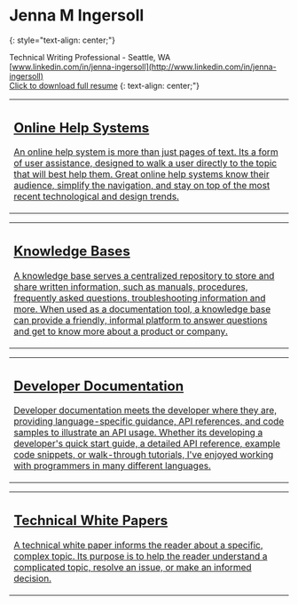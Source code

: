# Jenna M Ingersoll
{: style="text-align: center;"}

Technical Writing Professional - Seattle, WA<br />[www.linkedin.com/in/jenna-ingersoll](http://www.linkedin.com/in/jenna-ingersoll) <br />[Click to download full resume](https://drive.google.com/open?id=0B8WUv5172EuCQndhVzQzY1hQcWxfdmpORG1xMWhjZUM3TmxB)
{: text-align: center;"}


<table class="card">
  <tr>
     <td><a href="sphinx/overview.html"><h2>Online Help Systems</h2><p>An online help system is more than just pages of text. Its a form of user assistance, designed to walk a user directly to the topic that will best help them. Great online help systems know their audience, simplify the navigation, and stay on top of the most recent technological and design trends.</p></a></td>
  </tr>
</table>

<table class="card">
  <tr>
     <td><a href="kb/overview.html"><h2>Knowledge Bases</h2><p>A knowledge base serves a centralized repository to store and share written information, such as manuals, procedures, frequently asked questions, troubleshooting information and more. When used as a documentation tool, a knowledge base can provide a friendly, informal platform to answer questions and get to know more about a product or company.</p></a></td>
  </tr>
</table>

<table class="card">
  <tr>
     <td><a href="js/overview.html"><h2>Developer Documentation</h2><p>Developer documentation meets the developer where they are, providing language-specific guidance, API references, and code samples to illustrate an API usage. Whether its developing a developer's quick start guide, a detailed API reference, example code snippets, or walk-through tutorials, I've enjoyed working with programmers in many different languages.</p></a></td>
  </tr>
</table>

<table class="card">
  <tr>
    <td><a href="whitepaper/overview.html"><h2>Technical White Papers</h2><p>A technical white paper informs the reader about a specific, complex topic. Its purpose is to help the reader understand a complicated topic, resolve an issue, or make an informed decision.</p></a></td>
  </tr>
</table>
